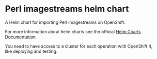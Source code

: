 # Perl imagestreams helm chart

A Helm chart for importing Perl imagestreams on OpenShift.

For more information about helm charts see the official [Helm Charts Documentation](https://helm.sh/).

You need to have access to a cluster for each operation with OpenShift 4, like deploying and testing.
